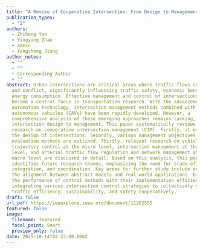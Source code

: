 ```yaml
---
title: "A Review of Cooperative Intersection: From Design to Management"
publication_types:
  - "2"
authors:
  - Zhihong Yao
  - Yingying Zhao
  - admin
  - Yangsheng Jiang
author_notes:
  - ""
  - ""
  - Corresponding Author
  - ""
abstract: Urban intersections are critical areas where traffic flows converge
  and conflict, significantly influencing traffic safety, economic benefits, and
  energy consumption. Effective management and control of intersections have
  become a central focus in transportation research. With the advancement of
  automation technology, intersection management methods combined with connected
  autonomous vehicles (CAVs) have been rapidly developed. However, a
  comprehensive analysis of these emerging approaches remains lacking, from
  intersection design to management. This paper systematically reviews recent
  research on cooperative intersection management (CIM). Firstly, it explores
  the design of intersections. Secondly, various management objectives and
  evaluation methods are outlined. Thirdly, relevant research on vehicle
  trajectory control at the micro level, intersection management at the meso
  level, and arterial traffic flow regulation and network management at the
  macro level are discussed in detail. Based on this analysis, this paper
  identifies future research themes, emphasizing the need for trade-offs,
  integration, and coordination. Key areas for further study include enhancing
  the alignment between abstract models and real-world applications, balancing
  the performance of control methods with their implementation efficiency, and
  integrating various intersection control strategies to collectively enhance
  traffic efficiency, sustainability, and safety cooperatively.
draft: false
url_pdf: https://ieeexplore.ieee.org/document/11202555
featured: false
image:
  filename: featured
  focal_point: Smart
  preview_only: false
date: 2025-10-14T02:23:00.000Z
---
```

